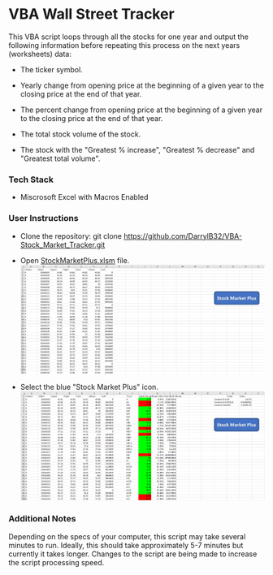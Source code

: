 ﻿# VBA Wall Street Tracker

	
This VBA script loops through all the stocks for one year and output the following information before repeating this process on the next years (worksheets) data:

* The ticker symbol.

* Yearly change from opening price at the beginning of a given year to the closing price at the end of that year.

* The percent change from opening price at the beginning of a given year to the closing price at the end of that year.

* The total stock volume of the stock.

* The stock with the "Greatest % increase", "Greatest % decrease" and "Greatest total volume".


### Tech Stack
* Miscrosoft Excel with Macros Enabled

### User Instructions
* Clone the repository: git clone https://github.com/DarrylB32/VBA-Stock_Market_Tracker.git

* Open [StockMarketPlus.xlsm](StockMarketPlus.xlsm) file.
	![Start](ReadMe_Resources/Start.png)

* Select the blue "Stock Market Plus" icon.
	![End](ReadMe_Resources/End.png)


### Additional Notes
Depending on the specs of your computer, this script may take several minutes to run. Ideally, this should take approximately 5-7 minutes but currently it takes longer. Changes to the script are being made to increase the script processing speed. 
